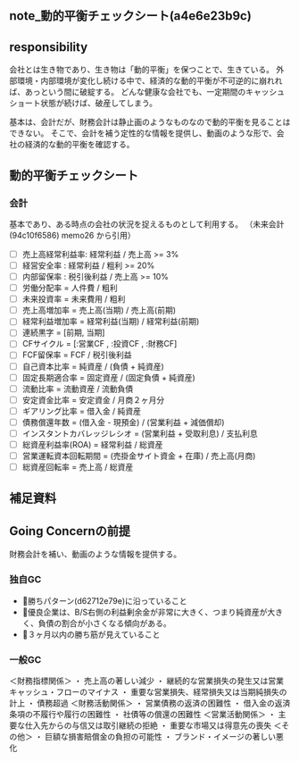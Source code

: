 note_動的平衡チェックシート(a4e6e23b9c)
---

## responsibility
会社とは生き物であり、生き物は「動的平衡」を保つことで、生きている。
外部環境・内部環境が変化し続ける中で、経済的な動的平衡が不可逆的に崩れれば、あっという間に破綻する。
どんな健康な会社でも、一定期間のキャッシュショート状態が続けば、破産してしまう。

基本は、会計だが、財務会計は静止画のようなものなので動的平衡を見ることはできない。
そこで、会計を補う定性的な情報を提供し、動画のような形で、会社の経済的な動的平衡を確認する。


## 動的平衡チェックシート
### 会計
基本であり、ある時点の会社の状況を捉えるものとして利用する。
（未来会計(94c10f6586) memo26 から引用）
- [ ] 売上高経常利益率: 経常利益 / 売上高 >= 3%
- [ ] 経営安全率     : 経常利益 / 粗利 >= 20%
- [ ] 内部留保率     : 税引後利益 / 売上高 >= 10%
- [ ] 労働分配率 = 人件費 / 粗利
- [ ] 未来投資率 = 未来費用 / 粗利
- [ ] 売上高増加率 = 売上高(当期) / 売上高(前期)
- [ ] 経常利益増加率 = 経常利益(当期) / 経常利益(前期)
- [ ] 連続黒字 = [前期, 当期]
- [ ] CFサイクル = [:営業CF , :投資CF , :財務CF]
- [ ] FCF留保率 = FCF / 税引後利益
- [ ] 自己資本比率 = 純資産 / (負債 + 純資産)
- [ ] 固定長期適合率 = 固定資産 / (固定負債 + 純資産)
- [ ] 流動比率 = 流動資産 / 流動負債
- [ ] 安定資金比率 = 安定資金 / 月商２ヶ月分
- [ ] ギアリング比率 = 借入金 / 純資産
- [ ] 債務償還年数 = (借入金 - 現預金) / (営業利益 + 減価償却)
- [ ] インスタントカバレッジレシオ = (営業利益 + 受取利息) / 支払利息
- [ ] 総資産利益率(ROA) = 経常利益 / 総資産
- [ ] 営業運転資本回転期間 = (売掛金サイト資金 + 在庫) / 売上高(月商)
- [ ] 総資産回転率 = 売上高 / 総資産

## 補足資料

## Going Concernの前提
財務会計を補い、動画のような情報を提供する。
### 独自GC
- 🤔勝ちパターン(d62712e79e)に沿っていること
- 🤔優良企業は、B/S右側の利益剰余金が非常に大きく、つまり純資産が大きく、負債の割合が小さくなる傾向がある。
- 🤔３ヶ月以内の勝ち筋が見えていること

### 一般GC
＜財務指標関係＞
・ 売上高の著しい減少
・ 継続的な営業損失の発生又は営業キャッシュ・フローのマイナス
・ 重要な営業損失、経常損失又は当期純損失の計上
・ 債務超過
＜財務活動関係＞
・ 営業債務の返済の困難性
・ 借入金の返済条項の不履行や履行の困難性
・ 社債等の償還の困難性
＜営業活動関係＞
・ 主要な仕入先からの与信又は取引継続の拒絶
・ 重要な市場又は得意先の喪失
＜その他＞
・ 巨額な損害賠償金の負担の可能性
・ ブランド・イメージの著しい悪化

